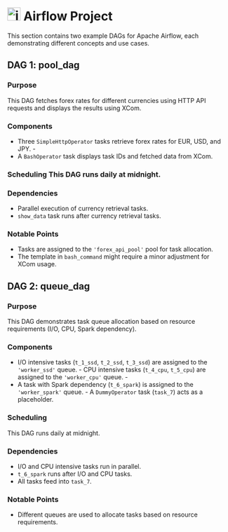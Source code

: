 
# <img src="https://airflow.apache.org/docs/apache-airflow/1.10.6/_images/pin_large.png" alt="image" width="30" height="auto"> Airflow Project


This section contains two example DAGs for Apache Airflow, each demonstrating different concepts and use cases. 
## DAG 1: pool_dag 

### Purpose 

This DAG fetches forex rates for different currencies using HTTP API requests and displays the results using XCom. 
### Components 
- Three `SimpleHttpOperator` tasks retrieve forex rates for EUR, USD, and JPY. -
-  A `BashOperator` task displays task IDs and fetched data from XCom.
  ### Scheduling This DAG runs daily at midnight. 
### Dependencies 
- Parallel execution of currency retrieval tasks. 
- `show_data` task runs after currency retrieval tasks.  
### Notable Points  
- Tasks are assigned to the `'forex_api_pool'` pool for task allocation. 
- The template in `bash_command` might require a minor adjustment for XCom usage.

## DAG 2: queue_dag 
### Purpose 
This DAG demonstrates task queue allocation based on resource requirements (I/O, CPU, Spark dependency). 
### Components 
- I/O intensive tasks (`t_1_ssd`, `t_2_ssd`, `t_3_ssd`) are assigned to the `'worker_ssd'` queue.  - CPU intensive tasks (`t_4_cpu`, `t_5_cpu`) are assigned to the `'worker_cpu'` queue. -
-  A task with Spark dependency (`t_6_spark`) is assigned to the `'worker_spark'` queue. - A `DummyOperator` task (`task_7`) acts as a placeholder. 
### Scheduling 
This DAG runs daily at midnight. 
### Dependencies  
- I/O and CPU intensive tasks run in parallel. 
- `t_6_spark` runs after I/O and CPU tasks. 
-  All tasks feed into `task_7`. 
### Notable Points  
- Different queues are used to allocate tasks based on resource requirements.
